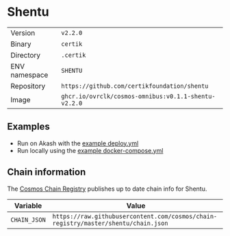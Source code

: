 # Shentu

| | |
|---|---|
|Version|`v2.2.0`|
|Binary|`certik`|
|Directory|`.certik`|
|ENV namespace|`SHENTU`|
|Repository|`https://github.com/certikfoundation/shentu`|
|Image|`ghcr.io/ovrclk/cosmos-omnibus:v0.1.1-shentu-v2.2.0`|

## Examples

- Run on Akash with the [example deploy.yml](./deploy.yml)
- Run locally using the [example docker-compose.yml](./docker-compose.yml)

## Chain information

The [Cosmos Chain Registry](https://github.com/cosmos/chain-registry) publishes up to date chain info for Shentu.

|Variable|Value|
|---|---|
|`CHAIN_JSON`|`https://raw.githubusercontent.com/cosmos/chain-registry/master/shentu/chain.json`|
